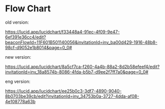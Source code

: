 # Flow Chart

old version:

<https://lucid.app/lucidchart/f33448a4-91ec-4f09-9e47-6ef391e36cc4/edit?beaconFlowId=11F601B501140056&invitationId=inv_ba00d429-1916-48b8-98cf-d9052e1b8014&page=0_0#>

new version:

<https://lucid.app/lucidchart/8a5cf7ca-f260-4a4b-88a2-8d2b58efeef4/edit?invitationId=inv_18a8574b-8086-4fda-b5b7-d9ee2f7ff7a0&page=0_0#>

eng version:

<https://lucid.app/lucidchart/ee25b0c3-3df7-4890-9040-8b0703be39cb/edit?invitationId=inv_34753b0a-3727-4dda-af08-4e108778a63b>
